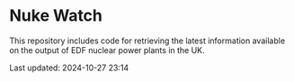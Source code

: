 # Nuke Watch

This repository includes code for retrieving the latest information available on the output of EDF nuclear power plants in the UK.

Last updated: 2024-10-27 23:14
